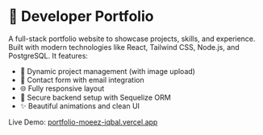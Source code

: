# 💼 Developer Portfolio

A full-stack portfolio website to showcase projects, skills, and experience. Built with modern technologies like React, Tailwind CSS, Node.js, and PostgreSQL. It features:

- 📂 Dynamic project management (with image upload)
- 📨 Contact form with email integration
- 🌐 Fully responsive layout
- 🔐 Secure backend setup with Sequelize ORM
- ✨ Beautiful animations and clean UI

Live Demo: [portfolio-moeez-iqbal.vercel.app](https://portfolio-moeez-iqbal.vercel.app) 
